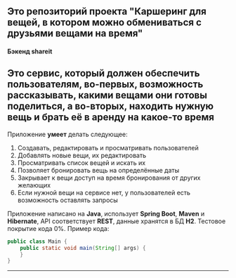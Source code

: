 ## Это репозиторий проекта "Каршеринг для вещей, в котором можно обмениваться с друзьями вещами на время"
#### Бэкенд shareit

Это сервис, который  должен обеспечить пользователям, во-первых, возможность рассказывать, какими вещами они готовы 
поделиться, а во-вторых, находить нужную вещь и брать её в аренду на какое-то время
-------

Приложение **умеет** делать следующее:
1. Создавать, редактировать и просматривать пользователей 
2. Добавлять новые вещи, их редактировать
3. Просматривать список вещей и искать их
4. Позволяет бронировать вещь на определённые даты
5. Закрывает к вещи доступ на время бронирования от других желающих
6. Если нужной вещи на сервисе нет, у пользователей есть возможность оставлять запросы


Приложение написано на **Java**, использует **Spring Boot**, **Maven** и **Hibernate**,
API соответствует **REST**, данные хранятся в БД **H2**.
Тестовое покрытие кода 0%. Пример кода:
```java
public class Main {
    public static void main(String[] args) {
    }
}
```
------